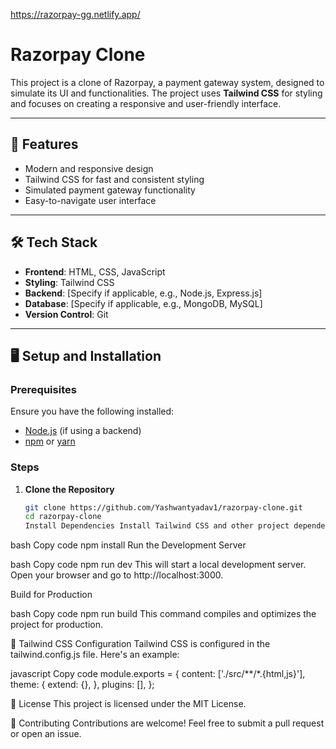 https://razorpay-gg.netlify.app/
# Razorpay Clone

This project is a clone of Razorpay, a payment gateway system, designed to simulate its UI and functionalities. 
The project uses **Tailwind CSS** for styling and focuses on creating a responsive and user-friendly interface.

---

## 🚀 Features

- Modern and responsive design
- Tailwind CSS for fast and consistent styling
- Simulated payment gateway functionality
- Easy-to-navigate user interface

---

## 🛠️ Tech Stack

- **Frontend**: HTML, CSS, JavaScript
- **Styling**: Tailwind CSS
- **Backend**: [Specify if applicable, e.g., Node.js, Express.js]
- **Database**: [Specify if applicable, e.g., MongoDB, MySQL]
- **Version Control**: Git

---

## 🖥️ Setup and Installation

### Prerequisites
Ensure you have the following installed:
- [Node.js](https://nodejs.org/) (if using a backend)
- [npm](https://www.npmjs.com/) or [yarn](https://yarnpkg.com/)

### Steps

1. **Clone the Repository**
   ```bash
   git clone https://github.com/Yashwantyadav1/razorpay-clone.git
   cd razorpay-clone
   Install Dependencies Install Tailwind CSS and other project dependencies:

bash
Copy code
npm install
Run the Development Server

bash
Copy code
npm run dev
This will start a local development server. Open your browser and go to http://localhost:3000.

Build for Production

bash
Copy code
npm run build
This command compiles and optimizes the project for production.

📄 Tailwind CSS Configuration
Tailwind CSS is configured in the tailwind.config.js file. Here's an example:

javascript
Copy code
module.exports = {
  content: ['./src/**/*.{html,js}'],
  theme: {
    extend: {},
  },
  plugins: [],
};

📝 License
This project is licensed under the MIT License.

🤝 Contributing
Contributions are welcome! Feel free to submit a pull request or open an issue.


